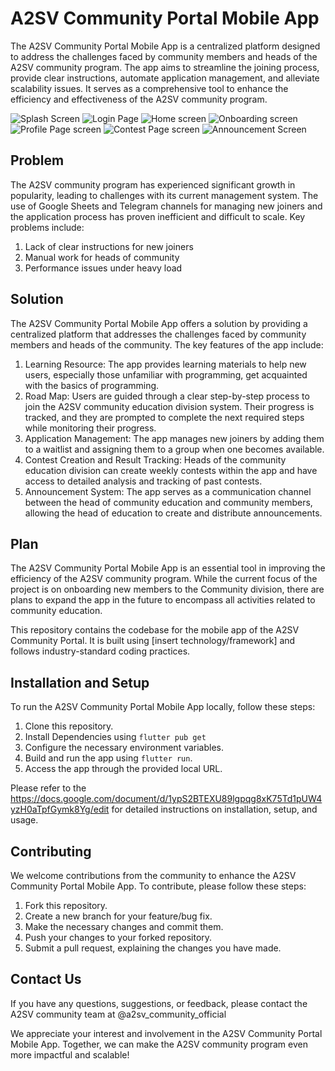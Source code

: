 # A2SV Community Portal Mobile App

The A2SV Community Portal Mobile App is a centralized platform designed to address the challenges faced by community members and heads of the A2SV community program. The app aims to streamline the joining process, provide clear instructions, automate application management, and alleviate scalability issues. It serves as a comprehensive tool to enhance the efficiency and effectiveness of the A2SV community program.

![Splash Screen](a2sv_community_portal_mobile/images/loginpagefinal.png)
![Login Page](a2sv_community_portal_mobile/images/splashScreenFinal.png)
![Home screen](a2sv_community_portal_mobile/images/homePagefinal.png)
![Onboarding screen](a2sv_community_portal_mobile/images/onboardingFinal.png)
![Profile Page screen](a2sv_community_portal_mobile/images/profilePagefinal.png)
![Contest Page screen](a2sv_community_portal_mobile/images/contestPageFinal.png)
![Announcement Screen](a2sv_community_portal_mobile/images/AnnouncementPageFinal.png)

## Problem

The A2SV community program has experienced significant growth in popularity, leading to challenges with its current management system. The use of Google Sheets and Telegram channels for managing new joiners and the application process has proven inefficient and difficult to scale. Key problems include:

1. Lack of clear instructions for new joiners
2. Manual work for heads of community
3. Performance issues under heavy load

## Solution

The A2SV Community Portal Mobile App offers a solution by providing a centralized platform that addresses the challenges faced by community members and heads of the community. The key features of the app include:

1. Learning Resource: The app provides learning materials to help new users, especially those unfamiliar with programming, get acquainted with the basics of programming.
2. Road Map: Users are guided through a clear step-by-step process to join the A2SV community education division system. Their progress is tracked, and they are prompted to complete the next required steps while monitoring their progress.
3. Application Management: The app manages new joiners by adding them to a waitlist and assigning them to a group when one becomes available.
4. Contest Creation and Result Tracking: Heads of the community education division can create weekly contests within the app and have access to detailed analysis and tracking of past contests.
5. Announcement System: The app serves as a communication channel between the head of community education and community members, allowing the head of education to create and distribute announcements.

## Plan

The A2SV Community Portal Mobile App is an essential tool in improving the efficiency of the A2SV community program. While the current focus of the project is on onboarding new members to the Community division, there are plans to expand the app in the future to encompass all activities related to community education.

This repository contains the codebase for the mobile app of the A2SV Community Portal. It is built using [insert technology/framework] and follows industry-standard coding practices.

## Installation and Setup

To run the A2SV Community Portal Mobile App locally, follow these steps:

1. Clone this repository.
2. Install Dependencies using `flutter pub get`
3. Configure the necessary environment variables.
4. Build and run the app using `flutter run`.
5. Access the app through the provided local URL.

Please refer to the https://docs.google.com/document/d/1ypS2BTEXU89lgpqg8xK75Td1pUW4yzH0aTpfGymk8Yg/edit for detailed instructions on installation, setup, and usage.

## Contributing

We welcome contributions from the community to enhance the A2SV Community Portal Mobile App. To contribute, please follow these steps:

1. Fork this repository.
2. Create a new branch for your feature/bug fix.
3. Make the necessary changes and commit them.
4. Push your changes to your forked repository.
5. Submit a pull request, explaining the changes you have made.

## Contact Us

If you have any questions, suggestions, or feedback, please contact the A2SV community team at @a2sv_community_official

We appreciate your interest and involvement in the A2SV Community Portal Mobile App. Together, we can make the A2SV community program even more impactful and scalable!
